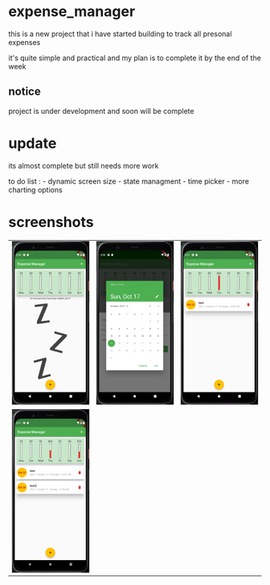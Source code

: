 # expense_manager

this is a new project that i have started building to track all presonal expenses 

it's quite simple and practical and my plan is to complete it by the end of the week 

## notice

project is under development and soon will be complete

# update 

its almost complete but still needs more work 

to do list : 
        - dynamic screen size 
        - state managment
        - time picker
        - more charting options 
        
       
# screenshots
<table>
 <tr>
  <td><img src="https://github.com/Mohammadhsmhs/expense_manager/blob/master/screenshots/1.png" width="300" /></td>
  <td><img src="https://github.com/Mohammadhsmhs/expense_manager/blob/master/screenshots/2.png" width="300" /></td>
  <td><img src="https://github.com/Mohammadhsmhs/expense_manager/blob/master/screenshots/3.png" width="300" /></td>
 </tr>
 <tr>
  <td><img src="https://github.com/Mohammadhsmhs/expense_manager/blob/master/screenshots/4.png" width="300" /></td>
 </tr>
</table>
